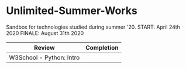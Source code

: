 # Unlimited-Summer-Works
Sandbox for technologies studied during summer '20.
START: April 24th 2020
FINALE: August 31th 2020

| Review | Completion |
| ------| --------------- |
| W3School - Python: Intro | |
